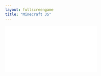 ```yaml
---
layout: fullscreengame
title: "Minecraft JS"
---
```

<embed src="src/" width="auto" height="auto" allowfullscreen>
